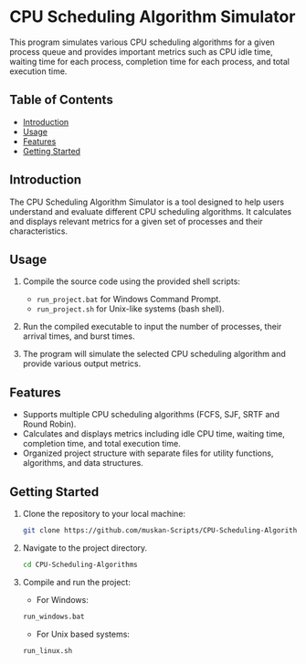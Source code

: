 # CPU Scheduling Algorithm Simulator

This program simulates various CPU scheduling algorithms for a given process queue and provides important metrics such as CPU idle time, waiting time for each process, completion time for each process, and total execution time.

## Table of Contents

- [Introduction](#introduction)
- [Usage](#usage)
- [Features](#features)
- [Getting Started](#getting-started)

## Introduction

The CPU Scheduling Algorithm Simulator is a tool designed to help users understand and evaluate different CPU scheduling algorithms. It calculates and displays relevant metrics for a given set of processes and their characteristics.

## Usage

1. Compile the source code using the provided shell scripts:
   - `run_project.bat` for Windows Command Prompt.
   - `run_project.sh` for Unix-like systems (bash shell).

2. Run the compiled executable to input the number of processes, their arrival times, and burst times.

3. The program will simulate the selected CPU scheduling algorithm and provide various output metrics.

## Features

- Supports multiple CPU scheduling algorithms (FCFS, SJF, SRTF and Round Robin).
- Calculates and displays metrics including idle CPU time, waiting time, completion time, and total execution time.
- Organized project structure with separate files for utility functions, algorithms, and data structures.

## Getting Started

1. Clone the repository to your local machine:

   ```bash
   git clone https://github.com/muskan-Scripts/CPU-Scheduling-Algorithms.git
   ```
2. Navigate to the project directory. 

     ```bash
     cd CPU-Scheduling-Algorithms
     ```
3. Compile and run the project:

     - For Windows:
     ```bash
     run_windows.bat
     ```
     - For Unix based systems:
     ```bash
     run_linux.sh
     ```
